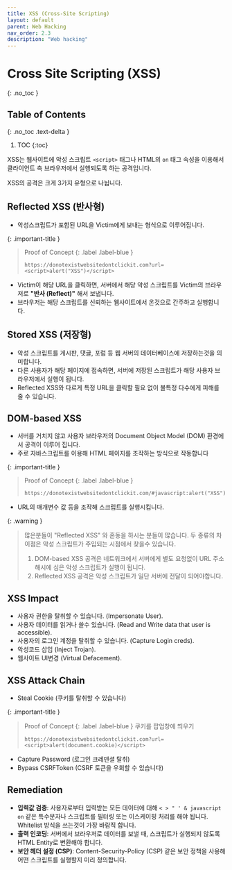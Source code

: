 ```yaml
---
title: XSS (Cross-Site Scripting)
layout: default
parent: Web Hacking
nav_order: 2.3
description: "Web hacking"
---
```


# Cross Site Scripting (XSS)

{: .no_toc }

## Table of Contents
{: .no_toc .text-delta }

1. TOC
{:toc}


XSS는 웹사이트에 악성 스크립트 `<script>` 태그나 HTML의 `on` 태그 속성을 이용해서 클라이언트 측 브라우저에서 실행되도록 하는 공격입니다.

XSS의 공격은 크게 3가지 유형으로 나뉩니다.

## Reflected XSS (반사형) 
- 악성스크립트가 포함된 URL을 Victim에게 보내는 형식으로 이루어집니다.

{: .important-title }
> Proof of Concept
> {: .label .label-blue }
> ``` 
> https://donotexistwebsitedontclickit.com?url=<script>alert("XSS")</script> 
>```

- Victim이 해당 URL을 클릭하면, 서버에서 해당 악성 스크립트를 Victim의 브라우저로 **"반사 (Reflect)"** 해서 보냅니다.
- 브라우저는 해당 스크립트를 신뢰하는 웹사이트에서 온것으로 간주하고 실행합니다.

## Stored XSS (저장형)
- 악성 스크립트를 게시판, 댓글, 포럼 등 웹 서버의 데이터베이스에 저장하는것을 의미합니다.
- 다른 사용자가 해당 페이지에 접속하면, 서버에 저장된 스크립트가 해당 사용자 브라우저에서 실행이 됩니다.
- Reflected XSS와 다르게 특정 URL을 클릭할 필요 없이 불특정 다수에게 피해를 줄 수 있습니다.

## DOM-based XSS
- 서버를 거치지 않고 사용자 브라우저의 Document Object Model (DOM) 환경에서 공격이 이루어 집니다.
- 주로 자바스크립트를 이용해 HTML 페이지를 조작하는 방식으로 작동합니다

{: .important-title }
> Proof of Concept
> {: .label .label-blue }
> ``` 
> https://donotexistwebsitedontclickit.com/#javascript:alert("XSS") 
>```

- URL의 매개변수 값 등을 조작해 스크립트를 실행시킵니다.

{: .warning }
> 많은분들이 "Reflected XSS" 와 혼동을 하시는 분들이 많습니다. 두 종류의 차이점은 악성 스크립트가 주입되는 시점에서 찾을수 있습니다.
> 1. DOM-based XSS 공격은 네트워크에서 서버에게 별도 요청없이 URL 주소 해시에 심은 악성 스크립트가 실행이 됩니다.
> 2. Reflected XSS 공격은 악성 스크립트가 일단 서버에 전달이 되어야합니다. 

## XSS Impact 
- 사용자 권한을 탈취할 수 있습니다. (Impersonate User).
- 사용자 데이터를 읽거나 쓸수 있습니다. (Read and Write data that user is accessible).
- 사용자의 로그인 계정을 탈취할 수 있습니다. (Capture Login creds).
- 악성코드 삽입 (Inject Trojan).
- 웹사이트 UI변경 (Virtual Defacement).

## XSS Attack Chain
- Steal Cookie (쿠키를 탈취할 수 있습니다)

{: .important-title }
> Proof of Concept
> {: .label .label-blue }
> 쿠키를 팝업창에 띄우기
> ``` 
> https://donotexistwebsitedontclickit.com?url=<script>alert(document.cookie)</script> 
>```

- Capture Password (로그인 크레덴셜 탈취)
- Bypass CSRFToken (CSRF 토큰을 우회할 수 있습니다)

## Remediation

- **입력값 검증**: 사용자로부터 입력받는 모든 데이터에 대해 `< > " ' & javascript on` 같은 특수문자나 스크립트를 필터링 또는 이스케이핑 처리를 해야 됩니다. Whitelist 방식을 쓰는것이 가장 바람직 합니다.
- **출력 인코딩**: 서버에서 브라우저로 데이터를 보낼 때, 스크립트가 실행되지 않도록 HTML Entity로 변환해야 합니다.
- **보안 헤더 설정 (CSP)**: Content-Security-Policy (CSP) 같은 보안 정책을 사용해 어떤 스크립트를 실행할지 미리 정의합니다.